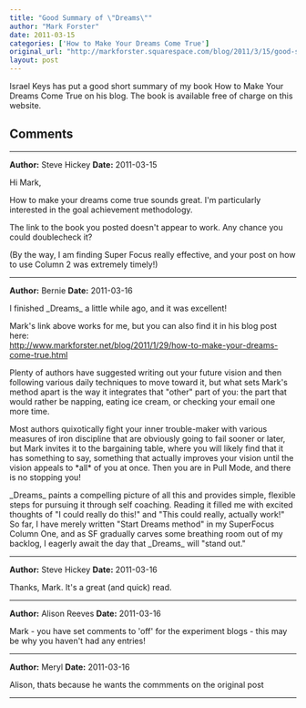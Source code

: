 ```yaml
---
title: "Good Summary of \"Dreams\""
author: "Mark Forster"
date: 2011-03-15
categories: ['How to Make Your Dreams Come True']
original_url: "http://markforster.squarespace.com/blog/2011/3/15/good-summary-of-dreams.html"
layout: post
---
```


Israel Keys has put a good short summary of my book How to Make Your Dreams Come True on his blog. The book is available free of charge on this website.


## Comments

---

**Author:** Steve Hickey
**Date:** 2011-03-15

Hi Mark,  
  
How to make your dreams come true sounds great. I'm particularly interested in the goal achievement methodology.  
  
The link to the book you posted doesn't appear to work. Any chance you could doublecheck it?  
  
(By the way, I am finding Super Focus really effective, and your post on how to use Column 2 was extremely timely!)

---

**Author:** Bernie
**Date:** 2011-03-16

I finished \_Dreams\_ a little while ago, and it was excellent!  
  
Mark's link above works for me, but you can also find it in his blog post here:  
<http://www.markforster.net/blog/2011/1/29/how-to-make-your-dreams-come-true.html>  
  
Plenty of authors have suggested writing out your future vision and then following various daily techniques to move toward it, but what sets Mark's method apart is the way it integrates that "other" part of you: the part that would rather be napping, eating ice cream, or checking your email one more time.  
  
Most authors quixotically fight your inner trouble-maker with various measures of iron discipline that are obviously going to fail sooner or later, but Mark invites it to the bargaining table, where you will likely find that it has something to say, something that actually improves your vision until the vision appeals to \*all\* of you at once. Then you are in Pull Mode, and there is no stopping you!  
  
\_Dreams\_ paints a compelling picture of all this and provides simple, flexible steps for pursuing it through self coaching. Reading it filled me with excited thoughts of "I could really do this!" and "This could really, actually work!" So far, I have merely written "Start Dreams method" in my SuperFocus Column One, and as SF gradually carves some breathing room out of my backlog, I eagerly await the day that \_Dreams\_ will "stand out."

---

**Author:** Steve Hickey
**Date:** 2011-03-16

Thanks, Mark. It's a great (and quick) read.

---

**Author:** Alison Reeves
**Date:** 2011-03-16

Mark - you have set comments to 'off' for the experiment blogs - this may be why you haven't had any entries!

---

**Author:** Meryl
**Date:** 2011-03-16

Alison, thats because he wants the commments on the original post

---
